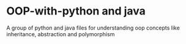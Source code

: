 # OOP-with-python and java
A group of python  and java files for understanding oop concepts like inheritance, abstraction and polymorphism 
